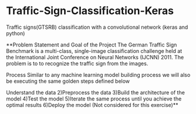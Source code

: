 # Traffic-Sign-Classification-Keras
Traffic signs(GTSRB) classification with a convolutional network (keras and python)

**Problem Statement and Goal of the Project
The German Traffic Sign Benchmark is a multi-class, single-image classification challenge held at the International Joint Conference on Neural Networks (IJCNN) 2011. The problem is to to recognize the traffic sign from the images.

Process
Similar to any machine learning model building process we will also be executing the same golden steps defined below

Understand the data
2)Preprocess the data
3)Build the architecture of the model
4)Test the model
5)Iterate the same process until you achieve the optimal results
6)Deploy the model (Not considered for this exercise)**

